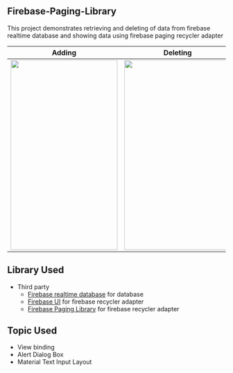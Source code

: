 ## Firebase-Paging-Library
This project demonstrates retrieving and deleting of data from firebase realtime database and showing data using firebase paging recycler adapter

Adding             |  Deleting
:-------------------------:|:-------------------------:
<img src="https://gitlab.com/aman043358sagar/Firebase-Reyclerview/-/raw/master/Files/firebase%20recyclerview.gif" width="246" height="438">  |  <img src="https://gitlab.com/aman043358sagar/Firebase-Reyclerview/-/raw/master/Files/firebase%20delete.gif" width="246" height="438">

## Library Used
* Third party
  * [Firebase realtime database][1] for database
  * [Firebase UI][2] for firebase recycler adapter
  * [Firebase Paging Library][3] for firebase recycler adapter
  
## Topic Used
 * View binding
 * Alert Dialog Box
 * Material Text Input Layout

[1]:  https://firebase.google.com/docs/database/android/start
[2]:  https://github.com/firebase/FirebaseUI-Android
[3]: https://firebaseopensource.com/projects/patilshreyas/firebaserecyclerpagination/
